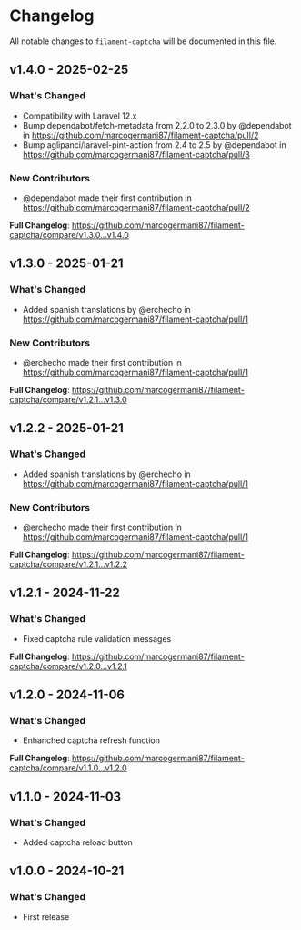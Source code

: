 # Changelog

All notable changes to `filament-captcha` will be documented in this file.

## v1.4.0 - 2025-02-25

### What's Changed

* Compatibility with Laravel 12.x
* Bump dependabot/fetch-metadata from 2.2.0 to 2.3.0 by @dependabot in https://github.com/marcogermani87/filament-captcha/pull/2
* Bump aglipanci/laravel-pint-action from 2.4 to 2.5 by @dependabot in https://github.com/marcogermani87/filament-captcha/pull/3

### New Contributors

* @dependabot made their first contribution in https://github.com/marcogermani87/filament-captcha/pull/2

**Full Changelog**: https://github.com/marcogermani87/filament-captcha/compare/v1.3.0...v1.4.0

## v1.3.0 - 2025-01-21

### What's Changed

* Added spanish translations by @erchecho in https://github.com/marcogermani87/filament-captcha/pull/1

### New Contributors

* @erchecho made their first contribution in https://github.com/marcogermani87/filament-captcha/pull/1

**Full Changelog**: https://github.com/marcogermani87/filament-captcha/compare/v1.2.1...v1.3.0

## v1.2.2 - 2025-01-21

### What's Changed

* Added spanish translations by @erchecho in https://github.com/marcogermani87/filament-captcha/pull/1

### New Contributors

* @erchecho made their first contribution in https://github.com/marcogermani87/filament-captcha/pull/1

**Full Changelog**: https://github.com/marcogermani87/filament-captcha/compare/v1.2.1...v1.2.2

## v1.2.1 - 2024-11-22

### What's Changed

* Fixed captcha rule validation messages

**Full Changelog**: https://github.com/marcogermani87/filament-captcha/compare/v1.2.0...v1.2.1

## v1.2.0 - 2024-11-06

### What's Changed

* Enhanched captcha refresh function

**Full Changelog**: https://github.com/marcogermani87/filament-captcha/compare/v1.1.0...v1.2.0

## v1.1.0 - 2024-11-03

### What's Changed

* Added captcha reload button

## v1.0.0 - 2024-10-21

### What's Changed

* First release
